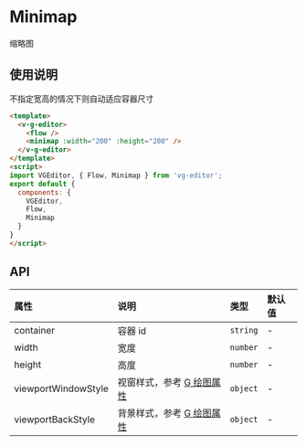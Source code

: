 # Minimap

缩略图

## 使用说明

不指定宽高的情况下则自动适应容器尺寸

```html
<template>
  <v-g-editor>
    <flow />
    <minimap :width="200" :height="200" />
  </v-g-editor>
</template>
<script>
import VGEditor, { Flow, Minimap } from 'vg-editor';
export default {
  components: {
    VGEditor,
    Flow,
    Minimap
  }
}
</script>
```

## API

| 属性 | 说明 | 类型 | 默认值 |
| :--- | :--- | :--- | :--- |
| container | 容器 id | `string` | - |
| width | 宽度 | `number` | - |
| height | 高度 | `number` | - |
| viewportWindowStyle | 视窗样式，参考 [G 绘图属性](https://antv.alipay.com/zh-cn/g2/3.x/api/graphic.html) | `object` | - |
| viewportBackStyle | 背景样式，参考 [G 绘图属性](https://antv.alipay.com/zh-cn/g2/3.x/api/graphic.html) | `object` | - |
